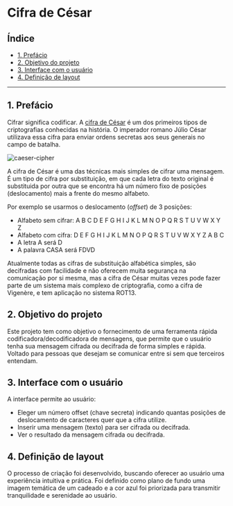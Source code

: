 # Cifra de César

## Índice

* [1. Prefácio](#1-prefácio)
* [2. Objetivo do projeto](#2-objetivo-do-projeto)
* [3. Interface com o usuário](#3-interface-com-usuário)
* [4. Definição de layout](#4-definição-layout)

***

## 1. Prefácio

Cifrar significa codificar. A [cifra de César](https://pt.wikipedia.org/wiki/Cifra_de_C%C3%A9sar)
é um dos primeiros tipos de criptografias conhecidas na história.
O imperador romano Júlio César utilizava essa cifra para enviar
ordens secretas aos seus generais no campo de batalha.

![caeser-cipher](https://user-images.githubusercontent.com/11894994/60990999-07ffdb00-a320-11e9-87d0-b7c291bc4cd1.png)

A cifra de César é uma das técnicas mais simples de cifrar uma mensagem. É um
tipo de cifra por substituição, em que cada letra do texto original é
substituida por outra que se encontra há um número fixo de posições
(deslocamento) mais a frente do mesmo alfabeto.

Por exemplo se usarmos o deslocamento (_offset_) de 3 posições:

* Alfabeto sem cifrar: A B C D E F G H I J K L M N O P Q R S T U V W X Y Z
* Alfabeto com cifra:  D E F G H I J K L M N O P Q R S T U V W X Y Z A B C
* A letra A será D
* A palavra CASA será FDVD

Atualmente todas as cifras de substituição alfabética simples, são decifradas
com facilidade e não oferecem muita segurança na comunicação por si mesma,
mas a cifra de César muitas vezes pode fazer parte de um sistema
mais complexo de criptografia, como
a cifra de Vigenère, e tem aplicação no sistema ROT13.


## 2. Objetivo do projeto

Este projeto tem como objetivo o fornecimento de uma ferramenta rápida codificadora/decodificadora de mensagens, que permite que o usuário tenha sua mensagem cifrada ou decifrada de forma simples e rápida. 
Voltado para pessoas que desejam se comunicar entre si sem que terceiros entendam.


## 3. Interface com o usuário

A interface permite ao usuário:

* Eleger um número offset (chave secreta) indicando quantas posições de deslocamento de caracteres 
  quer que a cifra utilize.
* Inserir uma mensagem (texto) para ser cifrada ou decifrada.
* Ver o resultado da mensagem cifrada ou decifrada.


## 4. Definição de layout

O processo de criação foi desenvolvido, buscando oferecer ao usuário uma experiência intuitiva e prática. 
Foi definido como plano de fundo uma imagem temática de um cadeado e a cor azul foi priorizada para transmitir tranquilidade e serenidade ao usuário.

